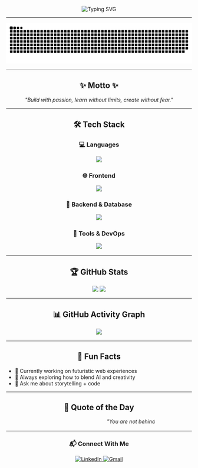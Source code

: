 <p align="center">
  <img src="https://readme-typing-svg.demolab.com?font=Fira+Code&size=28&pause=1000&color=E95420&width=435&lines=Hey+there+%F0%9F%91%8B%2C+I'm+Surabhi+M+R;Creative+Coder+%7C+ML+Explorer+%7C+Tech+Enthusiast" alt="Typing SVG" />
</p>

---

<p align="center">
  <img src="https://github.com/Platane/snk/raw/output/github-contribution-grid-snake.svg" alt="GitHub Contribution Snake" />
</p>

---

<h2 align="center">✨ Motto ✨</h2>
<p align="center"><i>"Build with passion, learn without limits, create without fear."</i></p>

---

<h2 align="center">🛠 Tech Stack</h2>

<h3 align="center">💻 Languages</h3>
<p align="center">
  <img src="https://skillicons.dev/icons?i=js,ts,html,css,python&theme=light"/>
</p>

<h3 align="center">🌐 Frontend</h3>
<p align="center">
  <img src="https://skillicons.dev/icons?i=react,bootstrap,figma&theme=light"/>
</p>

<h3 align="center">🧠 Backend & Database</h3>
<p align="center">
  <img src="https://skillicons.dev/icons?i=nodejs,express,mongodb,firebase,mysql&theme=light"/>
</p>

<h3 align="center">🧰 Tools & DevOps</h3>
<p align="center">
  <img src="https://skillicons.dev/icons?i=git,github,vscode,postman&theme=light"/>
</p>

---

<h2 align="center">🏆 GitHub Stats</h2>
<p align="center">
  <img src="https://github-readme-stats.vercel.app/api?username=Surabhi-M-R&show_icons=true&theme=radical" />
  <img src="https://github-readme-stats.vercel.app/api/top-langs/?username=Surabhi-M-R&layout=compact&theme=radical" />
</p>

---

<h2 align="center">📊 GitHub Activity Graph</h2>
<p align="center">
  <img src="https://github-readme-activity-graph.vercel.app/graph?username=surabhi-M-R&theme=react-dark" />
</p>

---

<h2 align="center">🌟 Fun Facts</h2>
<ul>
  <li>🔭 Currently working on futuristic web experiences</li>
  <li>🎯 Always exploring how to blend AI and creativity</li>
  <li>💬 Ask me about storytelling + code</li>
</ul>

---

<h2 align="center">🌈 Quote of the Day</h2>
<p align="center">
  <marquee width="60%" direction="left" scrollamount="6"><i>"You are not behind; you're just on your own timeline."</i></marquee>
</p>

---

<h3 align="center">📬 Connect With Me</h3>
<p align="center">
  <a href="https://www.linkedin.com/in/surabhi-m-r-baab98312" target="_blank">
    <img src="https://img.shields.io/badge/LinkedIn-blue?style=flat&logo=linkedin" alt="LinkedIn" />
  </a>
  <a href="mailto:surabhimr27@gmail.com">
    <img src="https://img.shields.io/badge/Gmail-D14836?style=flat&logo=gmail&logoColor=white" alt="Gmail" />
  </a>
</p>
